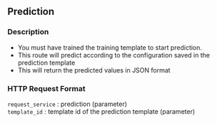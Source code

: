 ## Prediction

### Description
- You must have trained the training template to start prediction. 
- This route will predict according to the configuration saved in the prediction template
- This will return the predicted values in JSON format

### HTTP Request Format

`request_service` : prediction (parameter)\
`template_id` : template id of the prediction template (parameter)


